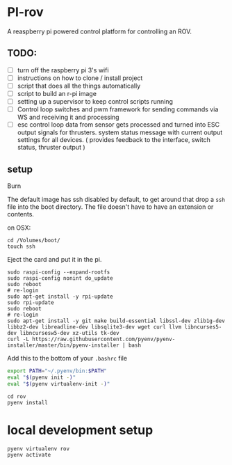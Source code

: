 
# PI-rov

A reaspberry pi powered control platform for controlling an ROV.

## TODO:
- [ ] turn off the raspberry pi 3's wifi
- [ ] instructions on how to clone / install project
- [ ] script that does all the things automatically
- [ ] script to build an r-pi image
- [ ] setting up a supervisor to keep control scripts running
- [ ] Control loop
    switches and pwm framework for sending commands via WS and receiving it and processing
- [ ] esc control loop
    data from sensor gets processed and turned into ESC output signals for thrusters.
system status message with current output settings for all devices. ( provides feedback to the interface, switch status, thruster output )

## setup
Burn

The default image has ssh disabled by default, to get around that drop a `ssh` file into the boot directory.
The file doesn't have to have an extension or contents.

on OSX:
```shell
cd /Volumes/boot/
touch ssh
```

Eject the card and put it in the pi.
```shell
sudo raspi-config --expand-rootfs
sudo raspi-config nonint do_update
sudo reboot
# re-login
sudo apt-get install -y rpi-update
sudo rpi-update
sudo reboot
# re-login
sudo apt-get install -y git make build-essential libssl-dev zlib1g-dev libbz2-dev libreadline-dev libsqlite3-dev wget curl llvm libncurses5-dev libncursesw5-dev xz-utils tk-dev
curl -L https://raw.githubusercontent.com/pyenv/pyenv-installer/master/bin/pyenv-installer | bash
```

Add this to the bottom of your `.bashrc` file
```bash
export PATH="~/.pyenv/bin:$PATH"
eval "$(pyenv init -)"
eval "$(pyenv virtualenv-init -)"
```

<!-- TODO: clone down ROV project -->
```shell
cd rov
pyenv install
```


# local development setup

```
pyenv virtualenv rov
pyenv activate
```
